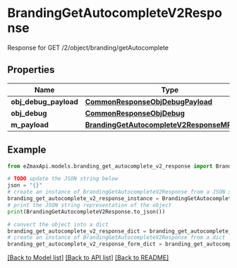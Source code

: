 # BrandingGetAutocompleteV2Response

Response for GET /2/object/branding/getAutocomplete

## Properties

Name | Type | Description | Notes
------------ | ------------- | ------------- | -------------
**obj_debug_payload** | [**CommonResponseObjDebugPayload**](CommonResponseObjDebugPayload.md) |  | 
**obj_debug** | [**CommonResponseObjDebug**](CommonResponseObjDebug.md) |  | [optional] 
**m_payload** | [**BrandingGetAutocompleteV2ResponseMPayload**](BrandingGetAutocompleteV2ResponseMPayload.md) |  | 

## Example

```python
from eZmaxApi.models.branding_get_autocomplete_v2_response import BrandingGetAutocompleteV2Response

# TODO update the JSON string below
json = "{}"
# create an instance of BrandingGetAutocompleteV2Response from a JSON string
branding_get_autocomplete_v2_response_instance = BrandingGetAutocompleteV2Response.from_json(json)
# print the JSON string representation of the object
print(BrandingGetAutocompleteV2Response.to_json())

# convert the object into a dict
branding_get_autocomplete_v2_response_dict = branding_get_autocomplete_v2_response_instance.to_dict()
# create an instance of BrandingGetAutocompleteV2Response from a dict
branding_get_autocomplete_v2_response_form_dict = branding_get_autocomplete_v2_response.from_dict(branding_get_autocomplete_v2_response_dict)
```
[[Back to Model list]](../README.md#documentation-for-models) [[Back to API list]](../README.md#documentation-for-api-endpoints) [[Back to README]](../README.md)


